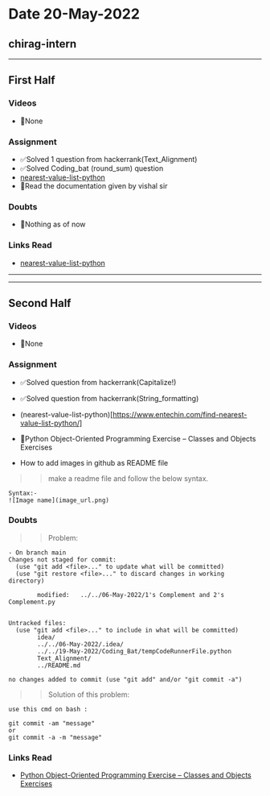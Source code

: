 # Date 20-May-2022

## chirag-intern

<hr>

## First Half

### Videos

- 🚫None

### Assignment

- ✅Solved 1 question from hackerrank(Text_Alignment)
- ✅Solved Coding_bat (round_sum) question
- [nearest-value-list-python](https://www.entechin.com/find-nearest-value-list-python/)
- 🔄Read the documentation given by vishal sir

### Doubts

- 🚫Nothing as of now

### Links Read

- [nearest-value-list-python](https://www.entechin.com/find-nearest-value-list-python/)

<hr>
<hr>

## Second Half

### Videos

- 🚫None

### Assignment

- ✅Solved question from hackerrank(Capitalize!)
- ✅Solved question from hackerrank(String_formatting)

- (nearest-value-list-python)[https://www.entechin.com/find-nearest-value-list-python/]

- 🔄Python Object-Oriented Programming Exercise – Classes and Objects Exercises

- How to add images in github as README file

> > make a readme file and follow the below syntax.

```
Syntax:-
![Image name](image_url.png)
```

### Doubts

> > Problem:

```
- On branch main
Changes not staged for commit:
  (use "git add <file>..." to update what will be committed)
  (use "git restore <file>..." to discard changes in working directory)

        modified:   ../../06-May-2022/1's Complement and 2's Complement.py


Untracked files:
  (use "git add <file>..." to include in what will be committed)
        idea/
        ../../06-May-2022/.idea/
        ../../19-May-2022/Coding_Bat/tempCodeRunnerFile.python
        Text_Alignment/
        ../README.md

no changes added to commit (use "git add" and/or "git commit -a")
```

> > Solution of this problem:

```
use this cmd on bash :

git commit -am "message"
or
git commit -a -m "message"
```

### Links Read

- [Python Object-Oriented Programming Exercise – Classes and Objects Exercises
  ](https://www.techgeekbuzz.com/python-object-oriented-programming-exercise/)
